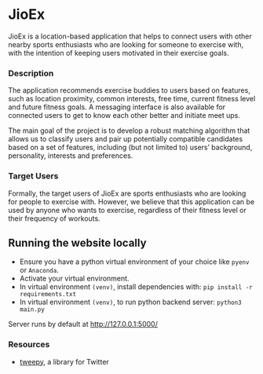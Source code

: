 # JioEx
JioEx is a location-based application that helps to connect users with other nearby sports enthusiasts who are looking for someone to exercise with, with the intention of keeping users motivated in their exercise goals.

### Description
The application recommends exercise buddies to users based on features, such as location proximity, common interests, free time, current fitness level and future fitness goals. A messaging interface is also available for connected users to get to know each other better and initiate meet ups. 

The main goal of the project is to develop a robust matching algorithm that allows us to classify users and pair up potentially compatible candidates based on a set of features, including (but not limited to) users’ background, personality, interests and preferences.

### Target Users
Formally, the target users of JioEx are sports enthusiasts who are looking for people to exercise with. However, we believe that this application can be used by anyone who wants to exercise, regardless of their fitness level or their frequency of workouts.

## Running the website locally
- Ensure you have a python virtual environment of your choice like `pyenv` or `Anaconda`.
- Activate your virtual environment.
- In virtual environment `(venv)`, install dependencies with: `pip install -r requirements.txt`
- In virtual environment `(venv)`, to run python backend server: `python3 main.py`

Server runs by default at http://127.0.0.1:5000/

### Resources
* [tweepy](https://github.com/tweepy/tweepy), a library for Twitter
